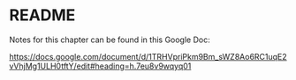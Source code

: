 # README
Notes for this chapter can be found in this Google Doc:

https://docs.google.com/document/d/1TRHVpriPkm9Bm_sWZ8Ao6RC1uqE2vVhjMg1ULH0tftY/edit#heading=h.7eu8v9wqyq01
